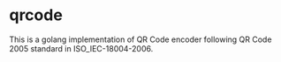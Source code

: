 # qrcode

This is a golang implementation of QR Code encoder following QR Code 2005 standard in ISO_IEC-18004-2006.
